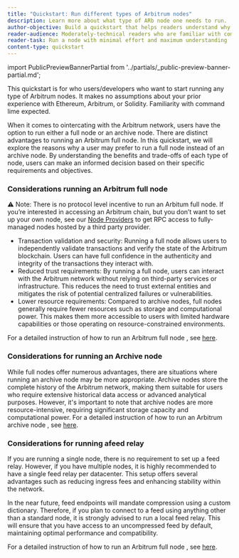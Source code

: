 ```yaml
---
title: "Quickstart: Run different types of Arbitrum nodes"
description: Learn more about what type of ARb node one needs to run.
author-objective: Build a quickstart that helps readers understand why they might want to run a specific type of an Arbitrum node.
reader-audience: Moderately-technical readers who are familiar with command lines, but not Ethereum / Arbitrum infrastructure
reader-task: Run a node with minimal effort and maximum understanding
content-type: quickstart
---
```


import PublicPreviewBannerPartial from '../partials/_public-preview-banner-partial.md'; 

<PublicPreviewBannerPartial />

This quickstart is for who users/developers who want to start running any type of Arbitrum nodes. It makes no assumptions about your prior experience with Ethereum, Arbitrum, or Solidity. Familiarity with command lime expected. 


When it comes to ointercating with the Arbitrum network, users have the option to run either a full node or an archive node. There are distinct advantages to running an Arbitrum full node. In this quickstart, we will explore the reasons why a user may prefer to run a full node instead of an archive node. By understanding the benefits and trade-offs of each type of node, users can make an informed decision based on their specific requirements and objectives.

### Considerations running an Arbitrum full node

⚠️ Note: There is no protocol level incentive to run an Arbitum full node. If you’re interested in accessing an Arbitrum chain, but you don’t want to set up your own node, see our [Node Providers](./node-providers.mdx) to get RPC access to fully-managed nodes hosted by a third party provider.

- Transaction validation and security: Running a full node allows users to independently validate transactions and verify the state of the Arbitrum blockchain. Users can have full confidence in the authenticity and integrity of the transactions they interact with.
- Reduced trust requirements: By running a full node, users can interact with the Arbitrum network without relying on third-party services or infrastructure. This reduces the need to trust external entities and mitigates the risk of potential centralized failures or vulnerabilities.
- Lower resource requirements: Compared to archive nodes, full nodes generally require fewer resources such as storage and computational power. This makes them more accessible to users with limited hardware capabilities or those operating on resource-constrained environments.

For a detailed instruction of how to run an Arbitrum full node , see [here](./how-tos/running-a-full-node.mdx).

### Considerations for running an Archive node

While full nodes offer numerous advantages, there are situations where running an archive node may be more appropriate. Archive nodes store the complete history of the Arbitrum network, making them suitable for users who require extensive historical data access or advanced analytical purposes. However, it's important to note that archive nodes are more resource-intensive, requiring significant storage capacity and computational power. For a detailed instruction of how to run an Arbitrum archive node , see [here](./how-tos/running-an-archive-node.mdx).

### Considerations for running afeed relay

If you are running a single node, there is no requirement to set up a feed relay. However, if you have multiple nodes, it is highly recommended to have a single feed relay per datacenter. This setup offers several advantages such as reducing ingress fees and enhancing stability within the network.

In the near future, feed endpoints will mandate compression using a custom dictionary. Therefore, if you plan to connect to a feed using anything other than a standard node, it is strongly advised to run a local feed relay. This will ensure that you have access to an uncompressed feed by default, maintaining optimal performance and compatibility.

For a detailed instruction of how to run an Arbitrum full node , see [here](./how-tos/running-a-feed-relay.mdx).